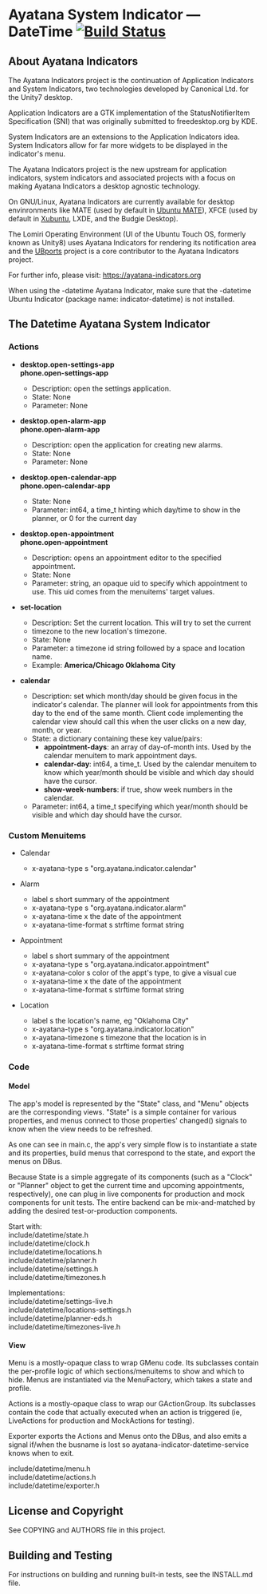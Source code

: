 # Ayatana System Indicator &mdash; DateTime [![Build Status](https://api.travis-ci.com/AyatanaIndicators/ayatana-indicator-datetime.svg)](https://travis-ci.com/github/AyatanaIndicators/ayatana-indicator-datetime)

## About Ayatana Indicators

The Ayatana Indicators project is the continuation of Application
Indicators and System Indicators, two technologies developed by Canonical
Ltd. for the Unity7 desktop.

Application Indicators are a GTK implementation of the StatusNotifierItem
Specification (SNI) that was originally submitted to freedesktop.org by
KDE.

System Indicators are an extensions to the Application Indicators idea.
System Indicators allow for far more widgets to be displayed in the
indicator's menu.

The Ayatana Indicators project is the new upstream for application
indicators, system indicators and associated projects with a focus on
making Ayatana Indicators a desktop agnostic technology.

On GNU/Linux, Ayatana Indicators are currently available for desktop
envinronments like MATE (used by default in [Ubuntu
MATE](https://ubuntu-mate.com)), XFCE (used by default in
[Xubuntu](https://bluesabre.org/2021/02/25/xubuntu-21-04-progress-update/),
LXDE, and the Budgie Desktop).

The Lomiri Operating Environment (UI of the Ubuntu Touch OS, formerly
known as Unity8) uses Ayatana Indicators for rendering its notification
area and the [UBports](https://ubports.com) project is a core contributor
to the Ayatana Indicators project.

For further info, please visit:
https://ayatana-indicators.org

When using the -datetime Ayatana Indicator, make sure that the -datetime
Ubuntu Indicator (package name: indicator-datetime) is not installed.

## The Datetime Ayatana System Indicator

### Actions

 * **desktop.open-settings-app**<br />
   **phone.open-settings-app**
    - Description: open the settings application.
    - State: None
    - Parameter: None

 * **desktop.open-alarm-app**<br />
   **phone.open-alarm-app**
    - Description: open the application for creating new alarms.
    - State: None
    - Parameter: None

 * **desktop.open-calendar-app**<br />
   **phone.open-calendar-app**
    - State: None
    - Parameter: int64, a time_t hinting which day/time to show in the planner,
                 or 0 for the current day

 * **desktop.open-appointment**<br />
   **phone.open-appointment**
    - Description: opens an appointment editor to the specified appointment.
    - State: None
    - Parameter: string, an opaque uid to specify which appointment to use.
                 This uid comes from the menuitems' target values.

 * **set-location**
    - Description: Set the current location. This will try to set the current
    - timezone to the new location's timezone.
    - State: None
    - Parameter: a timezone id string followed by a space and location name.
    - Example: **America/Chicago Oklahoma City**

 * **calendar**
    - Description: set which month/day should be given focus in the indicator's
                   calendar. The planner will look for appointments from this
                   day to the end of the same month.
                   Client code implementing the calendar view should call this
                   when the user clicks on a new day, month, or year.
    - State: a dictionary containing these key value/pairs:
        - **appointment-days**: an array of day-of-month ints. Used by the
                              calendar menuitem to mark appointment days.
        - **calendar-day**: int64, a time_t. Used by the calendar menuitem
                          to know which year/month should be visible
                          and which day should have the cursor.
        - **show-week-numbers**: if true, show week numbers in the calendar.
    - Parameter: int64, a time_t specifying which year/month should be visible
                 and which day should have the cursor.


### Custom Menuitems

 * Calendar
   - x-ayatana-type         s "org.ayatana.indicator.calendar"

 * Alarm
   - label                    s short summary of the appointment
   - x-ayatana-type         s "org.ayatana.indicator.alarm"
   - x-ayatana-time         x the date of the appointment
   - x-ayatana-time-format  s strftime format string

 * Appointment
   - label                    s short summary of the appointment
   - x-ayatana-type         s "org.ayatana.indicator.appointment"
   - x-ayatana-color        s color of the appt's type, to give a visual cue
   - x-ayatana-time         x the date of the appointment
   - x-ayatana-time-format  s strftime format string

 * Location
   - label                    s the location's name, eg "Oklahoma City"
   - x-ayatana-type         s "org.ayatana.indicator.location"
   - x-ayatana-timezone     s timezone that the location is in
   - x-ayatana-time-format  s strftime format string



### Code

#### Model

  The app's model is represented by the "State" class, and "Menu" objects
  are the corresponding views. "State" is a simple container for various
  properties, and menus connect to those properties' changed() signals to
  know when the view needs to be refreshed.

  As one can see in main.c, the app's very simple flow is to instantiate
  a state and its properties, build menus that correspond to the state,
  and export the menus on DBus.

  Because State is a simple aggregate of its components (such as a "Clock"
  or "Planner" object to get the current time and upcoming appointments,
  respectively), one can plug in live components for production and mock
  components for unit tests. The entire backend can be mix-and-matched by
  adding the desired test-or-production components.

  Start with:<br />
  include/datetime/state.h<br />
  include/datetime/clock.h<br />
  include/datetime/locations.h<br />
  include/datetime/planner.h<br />
  include/datetime/settings.h<br />
  include/datetime/timezones.h<br />

  Implementations:<br />
  include/datetime/settings-live.h<br />
  include/datetime/locations-settings.h<br />
  include/datetime/planner-eds.h<br />
  include/datetime/timezones-live.h<br />

#### View

  Menu is a mostly-opaque class to wrap GMenu code. Its subclasses contain
  the per-profile logic of which sections/menuitems to show and which to hide.
  Menus are instantiated via the MenuFactory, which takes a state and profile.

  Actions is a mostly-opaque class to wrap our GActionGroup. Its subclasses
  contain the code that actually executed when an action is triggered (ie,
  LiveActions for production and MockActions for testing).

  Exporter exports the Actions and Menus onto the DBus, and also emits a
  signal if/when the busname is lost so
  ayatana-indicator-datetime-service knows when to exit.

  include/datetime/menu.h<br />
  include/datetime/actions.h<br />
  include/datetime/exporter.h<br />

## License and Copyright

See COPYING and AUTHORS file in this project.

## Building and Testing

For instructions on building and running built-in tests, see the INSTALL.md file.
